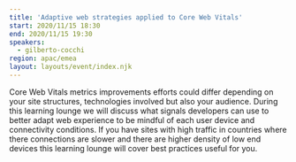 ```yaml
---
title: 'Adaptive web strategies applied to Core Web Vitals'
start: 2020/11/15 18:30
end: 2020/11/15 19:30
speakers:
  - gilberto-cocchi
region: apac/emea
layout: layouts/event/index.njk
---
```


Core Web Vitals metrics improvements efforts could differ depending on your site structures, technologies involved but also your audience. During this learning lounge we will discuss what signals developers can use to better adapt web experience to be mindful of each user device and connectivity conditions. If you have sites with high traffic in countries where there connections are slower and there are higher density of low end devices this learning lounge will cover best practices useful for you.
